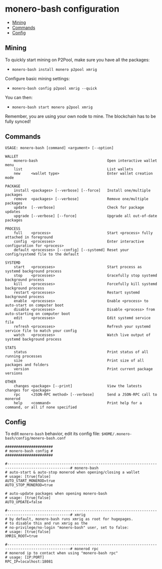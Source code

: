 # monero-bash configuration
* [Mining](#mining)
* [Commands](#Commands)
* [Config](#config)

## Mining
To quickly start mining on P2Pool, make sure you have all the packages:
* `monero-bash install monero p2pool xmrig`

Configure basic mining settings:
* `monero-bash config p2pool xmrig --quick`

You can then:
* `monero-bash start monero p2pool xmrig`

Remember, you are using your own node to mine. The blockchain has to be fully synced!

## Commands
```
USAGE: monero-bash [command] <argument> [--option]

WALLET
    monero-bash                                Open interactive wallet menu
    list                                       List wallets
    new     <wallet type>                      Enter wallet creation mode

PACKAGE
    install <packages> [--verbose] [--force]   Install one/multiple packages
    remove  <packages> [--verbose]             Remove one/multiple packages
    update  [--verbose]                        Check for package updates
    upgrade [--verbose] [--force]              Upgrade all out-of-date packages

PROCESS
    full    <process>                          Start <process> fully attached in foreground
    config  <processes>                        Enter interactive configuration for <process>
    default <processes> [--config] [--systemd] Reset your config/systemd file to the default

SYSTEMD
    start   <processes>                        Start process as systemd background process
    stop    <processes>                        Gracefully stop systemd background process
    kill    <processes>                        Forcefully kill systemd background process
    restart <processes>                        Restart systemd background process
    enable  <processes>                        Enable <process> to auto-start on computer boot
    disable <processes>                        Disable <process> from auto-starting on computer boot
    edit    <processes>                        Edit systemd service file
    refresh <processes>                        Refresh your systemd service file to match your config
    watch   <processes>                        Watch live output of systemd background process

STATS
    status                                     Print status of all running processes
    size                                       Print size of all packages and folders
    version                                    Print current package versions

OTHER
    changes <package> [--print]                View the latests changes for <package>
    rpc     <JSON-RPC method> [--verbose]      Send a JSON-RPC call to monerod
    help    <command>                          Print help for a command, or all if none specified
```

## Config
To edit `monero-bash` behavior, edit its config file: `$HOME/.monero-bash/config/monero-bash.conf`

```
######################
# monero-bash config #
######################

#---------------------------------------------------------------------------------------------------# monero-bash
# auto-start & auto-stop monerod when opening/closing a wallet
# usage: [true|false]
AUTO_START_MONEROD=true
AUTO_STOP_MONEROD=true

# auto-update packages when opening monero-bash
# usage: [true|false]
AUTO_UPDATE=false

#---------------------------------------------------------------------------------------------------# xmrig
# by default, monero-bash runs xmrig as root for hugepages.
# to disable this and run xmrig as the
# no-privilege/no-login "monero-bash" user, set to false:
# usage: [true|false]
XMRIG_ROOT=true

#---------------------------------------------------------------------------------------------------# monerod rpc
# monerod ip to contact when using "monero-bash rpc"
# usage: [IP:PORT]
RPC_IP=localhost:18081
```

